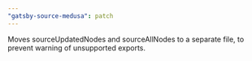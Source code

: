 ```yaml
---
"gatsby-source-medusa": patch
---
```


Moves sourceUpdatedNodes and sourceAllNodes to a separate file, to prevent warning of unsupported exports. 
